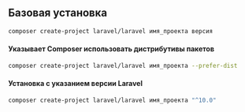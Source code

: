 ## Базовая установка 

```bash
composer create-project laravel/laravel имя_проекта версия
```

#### Указывает Composer использовать дистрибутивы пакетов

```bash
composer create-project laravel/laravel имя_проекта --prefer-dist
```

#### Установка с указанием версии Laravel

```bash
composer create-project laravel/laravel имя_проекта "^10.0"
```
